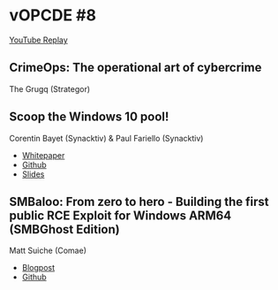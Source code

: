 # vOPCDE #8
[YouTube Replay](https://www.youtube.com/watch?v=aMJ_gR3OaZw)
## CrimeOps: The operational art of cybercrime
The Grugq (Strategor)
## Scoop the Windows 10 pool!
Corentin Bayet (Synacktiv) & Paul Fariello (Synacktiv)
- [Whitepaper](https://www.sstic.org/media/SSTIC2020/SSTIC-actes/pool_overflow_exploitation_since_windows_10_19h1/SSTIC2020-Article-pool_overflow_exploitation_since_windows_10_19h1-bayet_fariello.pdf)
- [Github](https://github.com/synacktiv/Windows-kernel-SegmentHeap-Aligned-Chunk-Confusion)
- [Slides](https://www.sstic.org/media/SSTIC2020/SSTIC-actes/pool_overflow_exploitation_since_windows_10_19h1/SSTIC2020-Slides-pool_overflow_exploitation_since_windows_10_19h1-bayet_fariello.pdf)
## SMBaloo: From zero to hero - Building the first public RCE Exploit for Windows ARM64 (SMBGhost Edition)
Matt Suiche (Comae)
- [Blogpost](https://www.comae.com/posts/2020-07-01_smbaloo-building-a-rce-exploit-for-windows-arm64-smbghost-edition/)
- [Github](https://github.com/msuiche/smbaloo)
